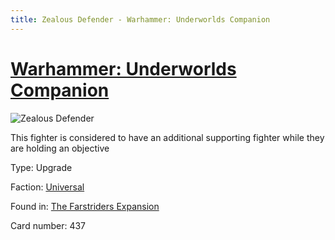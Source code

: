 ```yaml
---
title: Zealous Defender - Warhammer: Underworlds Companion
---
```


# [Warhammer: Underworlds Companion](https://guidokessels.github.io/wh-underworlds)

  

![Zealous Defender](https://warhammerunderworlds.com/wp-content/uploads/sites/6/2018/03/437_ENG.png)

This fighter is considered to have an additional supporting fighter while they are holding an objective

Type: Upgrade

Faction: [Universal](https://guidokessels.github.io/wh-underworlds/factions/universal)

Found in: [The Farstriders Expansion](https://guidokessels.github.io/wh-underworlds/locations/the-farstriders-expansion)

Card number: 437
